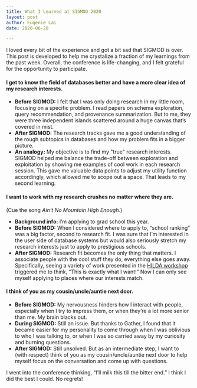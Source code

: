 ```yaml
---
title: What I Learned at SIGMOD 2020
layout: post
author: Eugenie Lai
date: 2020-06-20

---
```


I loved every bit of the experience and got a bit sad that SIGMOD is over. This post is developed to help me crystalize a fraction of my learnings from the past week. Overall, the conference is life-changing, and I felt grateful for the opportunity to participate.

#### I get to know the field of databases better and have a more clear idea of my research interests.
* **Before SIGMOD:** I felt that I was only doing research in my little room, focusing on a specific problem. I read papers on schema exploration, query recommendation, and provenance summarization. But to me, they were three independent islands scattered around a huge canvas that’s covered in mist.
* **After SIGMOD:** The research tracks gave me a good understanding of the rough subtopics in databases and how my problem fits in a bigger picture.
* **An analogy:** My objective is to find my "true" research interests. SIGMOD helped me balance the trade-off between exploration and exploitation by showing me examples of cool work in each research session. This gave me valuable data points to adjust my utility function accordingly, which allowed me to scope out a space. That leads to my second learning.

#### I want to work with my research crushes no matter where they are.  
(Cue the song *Ain't No Mountain High Enough*.)
* **Background info:** I’m applying to grad school this year.
* **Before SIGMOD:** When I considered where to apply to, “school ranking” was a big factor, second to research fit. I was sure that I’m interested in the user side of database systems but would also seriously stretch my research interests just to apply to prestigious schools.
* **After SIGMOD:** Research fit becomes the only thing that matters. I associate people with the cool stuff they do, everything else goes away. Specifically, seeing a variety of work presented in the [HILDA workshop](https://hilda.io/2020/) triggered me to think, “This is exactly what I want!” Now I can only see myself applying to places where our interests match. 

#### I think of you as my cousin/uncle/auntie next door. 
* **Before SIGMOD:** My nervousness hinders how I interact with people, especially when I try to impress them, or when they’re a lot more senior than me. My brain blacks out. 
* **During SIGMOD:** Still an issue. But thanks to Gather, I found that it became easier for my personality to come through when I was oblivious to who I was talking to, or when I was so carried away by my curiosity and burning questions.
* **After SIGMOD:** Still unsolved. But as an intermediate step, I want to (with respect) think of you as my cousin/uncle/auntie next door to help myself focus on the conversation and come up with questions. 

I went into the conference thinking, “I’ll milk this till the bitter end.” I think I did the best I could. No regrets!

